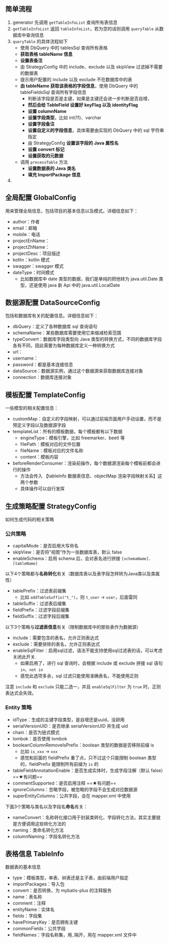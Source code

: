 ## 简单流程

1. generator 先调用 `getTableInfoList` 查询所有表信息
2.  `getTableInfoList` 返回 `tableInfoList`，若为空的话则调用 `queryTable` 从数据库中查询信息
3. `queryTable` 的具体流程如下
   + 使用 DbQuery 中的 tablesSql 查询所有表格
   + **获取表格 tableName 信息**
   + **设置表备注**
   + 由 StrategyConfig 中的 include、exclude 以及 skipView 过滤掉不需要的数据表
   + 提示用户配置的 include 以及 exclude 不在数据库中的表
   + **由 tableName 获取该表格的字段信息**，使用 DbQuery 中的 tableFieldsSql 查询所有字段信息
     + 判断该字段是否是主键，如果是主键还会进一步判断是否自增，
     + **然后会给 TableField 设置好 keyFlag 以及 identityFlag**
     + **设置 columnName**
     + **设置字段类型**，比如 int(11)、varchar
     + **设置字段备注**
     + **设置自定义的字段信息**，具体需要由实现的 DbQuery 中的 sql 字符串指定
     + 由 StrategyConfig **设置该字段的 Java 属性名**
     + **设置 convert 标记**
     + **设置获取的元数据**
   + 调用 `processTable` 方法
     + **设置数据表的 Java 类名**
     + **填充 ImportPackage 信息**
4. 

## 全局配置 GlobalConfig

用来管理全局信息，包括项目的基本信息以及模式。详细信息如下：

+ author：作者
+ email：邮箱
+ mobile：电话
+ projectEnName：
+ projectZhName：
+ projectDesc：项目描述
+ kotlin：kotlin 模式
+ swagger：swagger 模式
+ dateType：时间模式
  + 比如数据库中 date 类型的数据，我们是单纯的把他转为 java.util.Date 类型，还是使用 java 新 Api 中的 java.util.LocalDate

## 数据源配置 DataSourceConfig

包括和数据库有关的配置信息。详细信息如下：

+ dbQuery：定义了各种数据库 sql 查询语句
+ schemaName：某些数据库需要使用它来缩减检索范围
+ typeConvert：数据库字段类型向 Java 类型的转换方式，不同的数据库字段各有不同，因此需要为每种数据库定义一种转换方式
+ url：
+ username：
+ password：都是基本连接信息
+ dataSource：数据源实例，通过这个数据源来获取数据库连接对象
+ connection：数据库连接对象

## 模板配置 TemplateConfig

一些模型的相关配置信息：

+ customMap：自定义的字段映射，可以通过前端页面用户手动设置，而不是预定义字段以及数据源字段
+ templateList：所有的模板数据，每个模板都有以下数据
  + engineType：模板引擎，比如 freemarker、beetl 等
  + filePath：模板对应的文件位置
  + fileName：模板对应的文件名称
  + content：模板内容
+ beforeRenderConsumer：渲染前操作，每个数据源渲染每个模板前都会进行的操作
  + 方法会传入 【tableInfo 数据表信息、objectMap 渲染字段映射关系】这两个参数
  + 具体操作可以自行发挥

## 生成策略配置 StrategyConfig

如何生成代码的相关策略

### 公共策略

+ capitalMode：是否启用大写命名
+ skipView：是否将“视图”作为一张数据库表，默认 false
+ enableSchema：启用 schema 后，会对表名进行拼接 `[schemaName].[tableName]`

以下4个策略都与**名称转化**有关（数据库表以及表字段怎样转为Java类以及类属性）

+ tablePrefix：过滤表前缀集
  + 比如 `addTableSuffix("t_")`，则 `t_user` -> `user`，后面雷同
+ tableSuffix：过滤表后缀集
+ fieldPrefix：过滤字段前缀集
+ fieldSuffix：过滤字段后缀集

以下3个策略与**过滤表信息**有关（限制数据库中的那些表作为数据源）

+ include：需要包含的表名，允许正则表达式
+ exclude：需要排除的表名，允许正则表达式
+ enableSqlFilter：启用sql过滤，语法不能支持使用sql过滤表的话，可以考虑关闭此开关.
  + 如果启用了，进行 sql 查询时，会根据 include 或 exclude 拼接 sql 语句 `in`、`not in`
  + 感觉此选项多余，sql 过滤只能使用准确表名，不能使用正则

注意 `include` 和 `exclude` 只能二选一，并且 `enableSqlFilter` 为 `true` 时，正则表达式会失效。

### Entity 策略

+ idType：生成的主键字段类型，是自增还是uuid，没卵用
+ serialVersionUID：是否继承 serialVersionUID 并生成 uid
+ chain：是否为链式模式 
+ lombok：是否使用 lombok
+ booleanColumnRemoveIsPrefix：boolean 类型的数据是否移除前缀 is
  + 比如 `is_xxx` -> `xxx`
  + 感觉和前面的 fieldPrefix 重了点，只不过这个只能限制 boolean 类型的，fieldPrefix 能限制所有前缀为 `is` 的
+ tableFieldAnnotationEnable：是否生成实体时，生成字段注解（默认 false）==★有问题==
+ commentSupported：是否启用注释 ==★有问题==
+ ignoreColumns：忽略字段，被忽略的字段不会生成对应数据源
+ superEntityColumns：公共字段，会在 mapper.xml 中使用

下面3个策略与类名以及字段名**命名**有关：

+ nameConvert：名称转化接口用于封装类转化、字段转化方法，其实主要就是方便调用这些转化方法的
+ naming：类命名转化方法
+ columnNaming：字段名转化方法

## 表格信息 TableInfo

数据表的基本信息

+ type：模板类型，单表、树表还是主子表，由前端用户指定
+ importPackages：导入包
+ convert：是否转换，为 mybatis-plus 的注释服务
+ name：表名称
+ comment：注释
+ entityName：实体名
+ fields：字段集
+ havePrimaryKey：是否拥有主键
+ commonFields：公共字段
+ fieldNames：字段名称集，用`,`隔开，用在 mapper.xml 文件中

